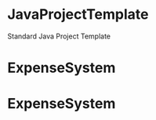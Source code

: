 JavaProjectTemplate
===================

Standard Java Project Template
# ExpenseSystem
# ExpenseSystem

